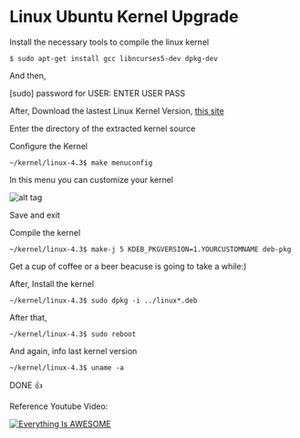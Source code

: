 
# Linux Ubuntu Kernel Upgrade


Install the necessary tools to compile the linux kernel

```{r, engine='bash', count_lines}
$ sudo apt-get install gcc libncurses5-dev dpkg-dev
```
And then, 

[sudo] password for USER: ENTER USER PASS

After, Download the lastest Linux Kernel Version, [this site](https://www.kernel.org/)

Enter the directory of the extracted kernel source

Configure the Kernel


```{r, engine='bash', count_lines}
~/kernel/linux-4.3$ make menuconfig
```

In this menu you can customize your kernel

![alt tag](http://i.imgur.com/pGKHvmn.png)

Save and exit

Compile the kernel

```{r, engine='bash', count_lines}
~/kernel/linux-4.3$ make-j 5 KDEB_PKGVERSION=1.YOURCUSTOMNAME deb-pkg
```

Get a cup of coffee or a beer beacuse is going to take a while:)    

After, Install the kernel

```{r, engine='bash', count_lines}
~/kernel/linux-4.3$ sudo dpkg -i ../linux*.deb
```

After that,

```{r, engine='bash', count_lines}
~/kernel/linux-4.3$ sudo reboot
```

And again, info last kernel version

```{r, engine='bash', count_lines}
~/kernel/linux-4.3$ uname -a
```

DONE :+1:

Reference Youtube Video:

[![Everything Is AWESOME](https://i.ytimg.com/vi/bSS7oJ7n6f0/hqdefault.jpg)](https://www.youtube.com/embed/bSS7oJ7n6f0 "Everything Is AWESOME")
